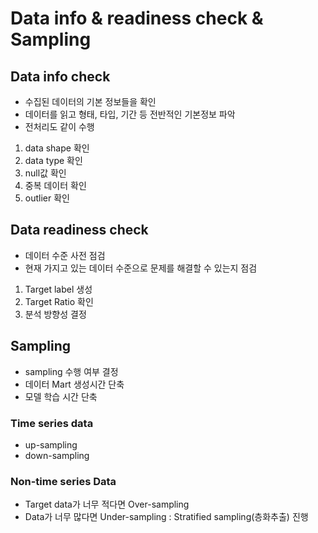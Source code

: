 # Data info & readiness check & Sampling


## Data info check

- 수집된 데이터의 기본 정보들을 확인
- 데이터를 읽고 형태, 타입, 기간 등 전반적인 기본정보 파악
- 전처리도 같이 수행

1. data shape 확인
2. data type 확인
3. null값 확인
4. 중복 데이터 확인
5. outlier 확인


## Data readiness check

- 데이터 수준 사전 점검
- 현재 가지고 있는 데이터 수준으로 문제를 해결할 수 있는지 점검

1. Target label 생성
2. Target Ratio 확인
3. 분석 방향성 결정


## Sampling

- sampling 수행 여부 결정
- 데이터 Mart 생성시간 단축
- 모델 학습 시간 단축

### Time series data

- up-sampling
- down-sampling

### Non-time series Data

- Target data가 너무 적다면 Over-sampling
- Data가 너무 많다면 Under-sampling : Stratified sampling(층화추출) 진행
